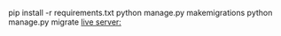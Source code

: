  pip install -r requirements.txt
 python manage.py  makemigrations
 python manage.py migrate
[live server:]( https://income-expenditure.herokuapp.com/)